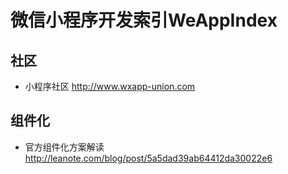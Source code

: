 # 微信小程序开发索引WeAppIndex

## 社区
- 小程序社区 http://www.wxapp-union.com

## 组件化
- 官方组件化方案解读 http://leanote.com/blog/post/5a5dad39ab64412da30022e6
